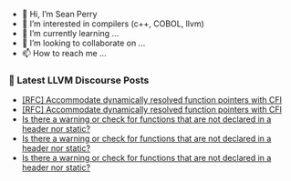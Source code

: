 - 👋 Hi, I’m Sean Perry
- 👀 I’m interested in compilers (c++, COBOL, llvm)
- 🌱 I’m currently learning ...
- 💞️ I’m looking to collaborate on ...
- 📫 How to reach me ...

<!---
s66perry/s66perry is a ✨ special ✨ repository because its `README.md` (this file) appears on your GitHub profile.
You can click the Preview link to take a look at your changes.
--->
### 📕 Latest LLVM Discourse Posts

<!-- DISCOURSE-LLVM:START -->
- [[RFC] Accommodate dynamically resolved function pointers with CFI](https://discourse.llvm.org/t/rfc-accommodate-dynamically-resolved-function-pointers-with-cfi/75804#post_2)
- [[RFC] Accommodate dynamically resolved function pointers with CFI](https://discourse.llvm.org/t/rfc-accommodate-dynamically-resolved-function-pointers-with-cfi/75804#post_1)
- [Is there a warning or check for functions that are not declared in a header nor static?](https://discourse.llvm.org/t/is-there-a-warning-or-check-for-functions-that-are-not-declared-in-a-header-nor-static/75802#post_3)
- [Is there a warning or check for functions that are not declared in a header nor static?](https://discourse.llvm.org/t/is-there-a-warning-or-check-for-functions-that-are-not-declared-in-a-header-nor-static/75802#post_2)
- [Is there a warning or check for functions that are not declared in a header nor static?](https://discourse.llvm.org/t/is-there-a-warning-or-check-for-functions-that-are-not-declared-in-a-header-nor-static/75802#post_1)
<!-- DISCOURSE-LLVM:END -->

